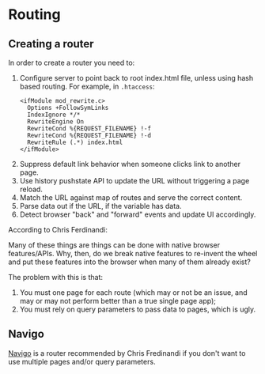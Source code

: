 # Routing

## Creating a router

In order to create a router you need to:

1. Configure server to point back to root index.html file, unless using hash based routing. For example, in `.htaccess`:
    ```
    <ifModule mod_rewrite.c>
      Options +FollowSymLinks
      IndexIgnore */*
      RewriteEngine On
      RewriteCond %{REQUEST_FILENAME} !-f
      RewriteCond %{REQUEST_FILENAME} !-d
      RewriteRule (.*) index.html
    </ifModule>
    ```
2. Suppress default link behavior when someone clicks link to another page.
3. Use history pushstate API to update the URL without triggering a page reload.
4. Match the URL against map of routes and serve the correct content.
5. Parse data out if the URL, if the variable has data.
6. Detect browser "back" and "forward" events and update UI accordingly.

According to Chris Ferdinandi:

Many of these things are things can be done with native browser features/APIs. Why, then, do we break native features to re-invent the wheel and put these features into the browser when many of them already exist?

The problem with this is that:

1. You must one page for each route (which may or not be an issue, and may or may not perform better than a true single page app);
2. You must rely on query parameters to pass data to pages, which is ugly.

## Navigo

[Navigo](https://github.com/krasimir/navigo) is a router recommended by Chris Fredinandi if you don't want to use multiple pages and/or query parameters.
